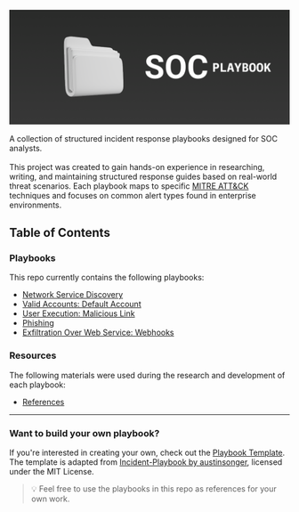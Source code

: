 ![SOC Playbook Banner](resources/soc-playbook-banner.png)

A collection of structured incident response playbooks designed for SOC analysts. <br><br>
This project was created to gain hands-on experience in researching, writing, and maintaining structured response guides based on real-world threat scenarios. Each playbook maps to specific [MITRE ATT&CK](https://attack.mitre.org/) techniques and focuses on common alert types found in enterprise environments.

## Table of Contents
### Playbooks
This repo currently contains the following playbooks:
- [Network Service Discovery](/playbooks/network-service-discovery.md)
- [Valid Accounts: Default Account](/playbooks/default-accounts.md)
- [User Execution: Malicious Link](/playbooks/malicious-link.md)
- [Phishing](/playbooks/phishing.md)
- [Exfiltration Over Web Service: Webhooks](/playbooks/exfiltration-over-webhook.md)
### Resources
The following materials were used during the research and development of each playbook:
- [References](/resources/references.md)
---------------------
### Want to build your own playbook?
If you're interested in creating your own, check out the [Playbook Template](/templates/playbook-template.md). <br> 
The template is adapted from [Incident-Playbook by austinsonger](https://github.com/austinsonger/Incident-Playbook), licensed under the MIT License.
> 💡 Feel free to use the playbooks in this repo as references for your own work. 
